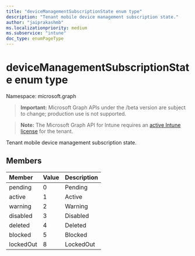 ```yaml
---
title: "deviceManagementSubscriptionState enum type"
description: "Tenant mobile device management subscription state."
author: "jaiprakashmb"
ms.localizationpriority: medium
ms.subservice: "intune"
doc_type: enumPageType
---
```


# deviceManagementSubscriptionState enum type

Namespace: microsoft.graph

> **Important:** Microsoft Graph APIs under the /beta version are subject to change; production use is not supported.

> **Note:** The Microsoft Graph API for Intune requires an [active Intune license](https://go.microsoft.com/fwlink/?linkid=839381) for the tenant.

Tenant mobile device management subscription state.

## Members
|Member|Value|Description|
|:---|:---|:---|
|pending|0|Pending|
|active|1|Active|
|warning|2|Warning|
|disabled|3|Disabled|
|deleted|4|Deleted|
|blocked|5|Blocked|
|lockedOut|8|LockedOut|
